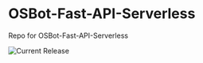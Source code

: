 # OSBot-Fast-API-Serverless
Repo for OSBot-Fast-API-Serverless

![Current Release](https://img.shields.io/badge/release-v1.6.1-blue)
